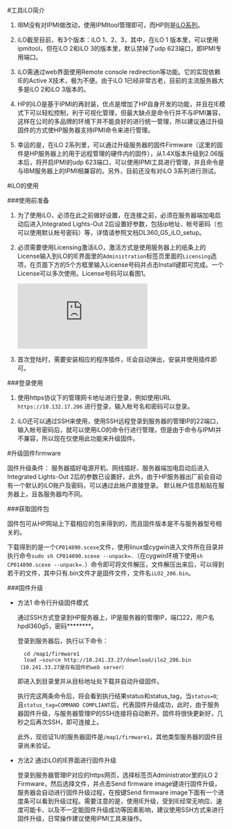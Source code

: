 ﻿
#工具iLO简介

1. IBM没有对IPMI做改动，使用IPMItool管理即可，而HP则是[iLO系列][2]。

1. iLO截至目前，有3个版本：iLO 1、2、3，其中，在iLO 1 版本里，可以使用ipmitool，但在iLO 2和iLO 3的版本里，默认禁掉了udp 623端口，即IPMI专用端口。

1. iLO需通过web界面使用Remote console redirection等功能。它的实现依赖IE的Active X技术，极为不便。由于iLO 1已经非常古老，目前的主流服务器大多是iLO 2和iLO 3版本的。

1. HP的iLO是基于IPMI的再封装，优点是增加了HP自身开发的功能，并且在IE模式下可以轻松控制，利于可视化管理，但最大缺点是命令行并不与IPMI兼容，这样在公司的多品牌的环境下并不能良好的进行统一管理，所以建议通过升级固件的方式使HP服务器支持IPMI命令来进行管理。

1. 幸运的是，在iLO 2系列里，可以通过升级服务器的固件Firmware（这里的固件是HP服务器上的用于远程管理的硬件内的固件），从1.4X版本升级到2.06版本后，将开启IPMI的udp 623端口，可以使用IPMI工具进行管理，并且命令是与IBM服务器上的IPMI相兼容的。另外，目前还没有对iLO 3系列进行测试。


#iLO的使用

###使用前准备

1. 为了使用iLO，必须在此之前做好设置，在连接之前，必须在服务器端加电启动后进入Integrated Lights-Out 2后设置好参数，包括ip地址、帐号密码（也可以使用默认帐号密码）等，详情请参照文档DL360_G5_iLO_setup。

1. 必须需要使用Licensing激活iLO，激活方式是使用服务器上的纸条上的License输入到iLO的IE界面里的`Administration`标签页里面的`Licensing`选项，在页面下方的5个方框里输入License号码并点击Install键即可完成。一个License可以多次使用。License号码可以看图1。

    ![alt text][1]

1. 首次登陆时，需要安装相应的程序插件，IE会自动弹出，安装并使用插件即可。


###登录使用

1. 使用https协议下的管理网卡地址进行登录，例如使用URL `https://10.132.17.206` 进行登录，输入帐号名和密码可以登录。

1. iLO还可以通过SSH来使用，使用SSH远程登录到服务器的管理IP的22端口，输入帐号密码后，就可以使用iLO的命令行进行管理，但是由于命令与IPMI并不兼容，所以现在仅使用此功能来升级固件。


#升级固件firmware

固件升级条件： 服务器插好电源开机、网线插好、服务器端加电启动后进入Integrated Lights-Out 2后的参数已设置好，此外，由于HP服务器出厂前会自动有一个默认的iLO账户及密码，可以通过此帐户直接登录。 默认帐户信息粘贴在服务器上，且各服务器均不同。

###获取固件包

固件包可从HP网站上下载相应的包来得到的，而且固件版本是不与服务器型号相关的。

下载得到的是一个`CP014890.scexe`文件，使用linux或cygwin进入文件所在目录并执行命令`sudo sh CP014890.scexe --unpack=.`（在cygwin环境下使用`sh CP014890.scexe --unpack=.`）命令即可将文件解压，文件解压出来后，可以得到若干的文件，其中只有.bin文件才是固件文件，文件名`iLO2_206.bin`。

###固件升级

+ 方法1 命令行升级固件模式

    通过SSH方式登录到HP服务器上，IP是服务器的管理IP，端口22，用户名hpdl360g5，密码********。

    登录到服务器后，执行以下命令：

        cd /map1/firmware1
        load –source http://10.241.33.27/download/ilo2_206.bin （10.241.33.27是存有固件的web server）

    即进入到目录里并从目标地址处下载并自动升级固件。

    执行完这两条命令后，将会看到执行结果status和status_tag，当`status=0`; 且`status_tag=COMMAND COMPLIANT`后，代表固件升级成功，此时，由于服务器固件升级，与服务器管理IP的SSH连接将自动断开。固件将很快更新好，几秒之后再次SSH，即可连接上。

    此外，现验证1U的服务器固件是`/map1/firmware1`，其他类型服务器的固件目录尚未验证。

+ 方法2 通过iLO的IE界面进行固件升级

    登录到服务器管理IP对应的https网页，选择标签页Administrator里的iLO 2 Firmware，然后选择文件，并点击Send firmware image键进行固件升级，服务器会自动进行固件升级过程，在按键Send firmware image下面有一个进度条可以看到升级过程。需要注意的是，使用IE升级，受到IE经常无响应、速度可能卡、以及不一定能固件升级成功等因素影响，建议使用SSH方式来进行固件升级，日常操作建议使用IPMI工具来操作。

[1]: http://wiki.op.sdo.com/dokuwiki/lib/exe/fetch.php?w=120&h=90&media=%E8%BF%90%E7%BB%B4%E4%B8%AD%E5%BF%83:%E8%BF%90%E8%90%A5%E7%BB%B4%E6%8A%A4:lisence_of_hp_dl360g5.jpg "图1 iLO的License信息"
[2]: http://en.wikipedia.org/wiki/HP_Integrated_Lights-Out
